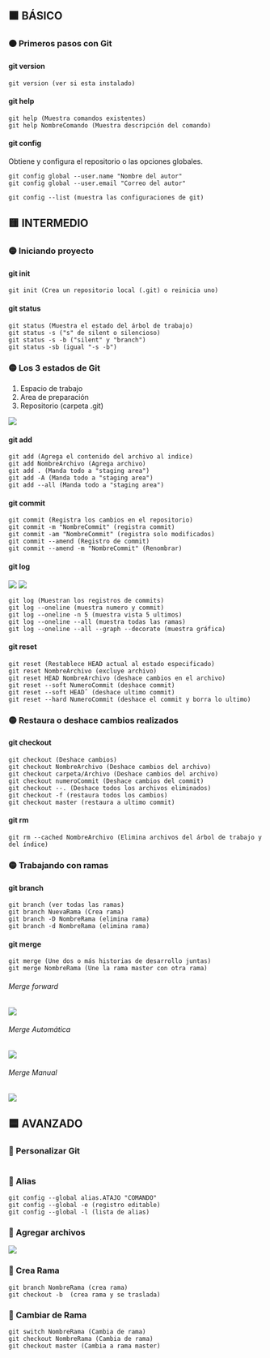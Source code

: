 ## :orange_square: BÁSICO
### :orange_circle: Primeros pasos con Git
#### git version
~~~
git version (ver si esta instalado)
~~~
#### git help 
~~~
git help (Muestra comandos existentes)
git help NombreComando (Muestra descripción del comando)
~~~
#### git config 
Obtiene y configura el repositorio o las opciones globales.
~~~
git config global --user.name "Nombre del autor"
git config global --user.email "Correo del autor"
~~~
~~~
git config --list (muestra las configuraciones de git)
~~~



## :yellow_square: INTERMEDIO
### :yellow_circle: Iniciando proyecto
#### git init
~~~
git init (Crea un repositorio local (.git) o reinicia uno)
~~~
#### git status
~~~
git status (Muestra el estado del árbol de trabajo)
git status -s ("s" de silent o silencioso)
git status -s -b ("silent" y "branch")
git status -sb (igual "-s -b")
~~~
### :yellow_circle: Los 3 estados de Git
1. Espacio de trabajo
2. Area de preparación
3. Repositorio (carpeta .git)

![](https://i.ibb.co/16LXjLM/3estados.png)

#### git add 
~~~
git add (Agrega el contenido del archivo al indice)
git add NombreArchivo (Agrega archivo)
git add . (Manda todo a "staging area")
git add -A (Manda todo a "staging area")
git add --all (Manda todo a "staging area")
~~~
#### git commit
~~~ 
git commit (Registra los cambios en el repositorio)
git commit -m "NombreCommit" (registra commit)
git commit -am "NombreCommit" (registra solo modificados)
git commit --amend (Registro de commit)
git commit --amend -m "NombreCommit" (Renombrar)
~~~
#### git log
![](https://i.ibb.co/q1GBvC8/log-de-commit.png)
![](https://i.ibb.co/sWtjDx8/2021-03-31-17-31-55-3-3-Ramas-locales-mp4-Reproductor-multimedia-VLC.png)
~~~
git log (Muestran los registros de commits)
git log --oneline (muestra numero y commit)
git log --oneline -n 5 (muestra vista 5 ultimos)
git log --oneline --all (muestra todas las ramas)
git log --oneline --all --graph --decorate (muestra gráfica)
~~~
#### git reset
~~~
git reset (Restablece HEAD actual al estado especificado)
git reset NombreArchivo (excluye archivo)
git reset HEAD NombreArchivo (deshace cambios en el archivo)
git reset --soft NumeroCommit (deshace commit)
git reset --soft HEADˆ (deshace ultimo commit)
git reset --hard NumeroCommit (deshace el commit y borra lo ultimo)
~~~
### :yellow_circle: Restaura o deshace cambios realizados
#### git checkout 
~~~
git checkout (Deshace cambios)
git checkout NombreArchivo (Deshace cambios del archivo)
git checkout carpeta/Archivo (Deshace cambios del archivo)
git checkout numeroCommit (Deshace cambios del commit)
git checkout --. (Deshace todos los archivos eliminados)
git checkout -f (restaura todos los cambios) 
git checkout master (restaura a ultimo commit)
~~~
#### git rm
~~~
git rm --cached NombreArchivo (Elimina archivos del árbol de trabajo y del índice) 
~~~
### :yellow_circle: Trabajando con ramas
#### git branch
~~~
git branch (ver todas las ramas)
git branch NuevaRama (Crea rama)
git branch -D NombreRama (elimina rama)
git branch -d NombreRama (elimina rama)
~~~
#### git merge 
~~~
git merge (Une dos o más historias de desarrollo juntas)
git merge NombreRama (Une la rama master con otra rama)
~~~
###### Merge forward
![](https://i.ibb.co/T1J2qg5/fast-forward.png)
###### Merge Automática
![](https://i.ibb.co/vQmpRQF/automatica.png)
###### Merge Manual
![](https://i.ibb.co/G3GYFVP/manual.png)


## :blue_square: AVANZADO
### :large_blue_circle: Personalizar Git
~~~
~~~
### :large_blue_circle: Alias
~~~
git config --global alias.ATAJO "COMANDO"
git config --global -e (registro editable)
git config --global -l (lista de alias)
~~~
### :large_blue_circle: Agregar archivos
![](https://i.ibb.co/HCm5grR/git-add.png)
### :large_blue_circle: Crea Rama
~~~
git branch NombreRama (crea rama)
git checkout -b  (crea rama y se traslada)
~~~
### :large_blue_circle: Cambiar de Rama
~~~
git switch NombreRama (Cambia de rama)
git checkout NombreRama (Cambia de rama)
git checkout master (Cambia a rama master)
~~~